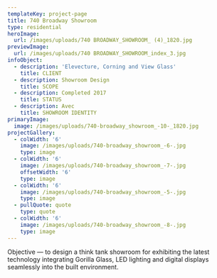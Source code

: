 ```yaml
---
templateKey: project-page
title: 740 Broadway Showroom
type: residential
heroImage:
  url: /images/uploads/740 BROADWAY_SHOWROOM_ (4)_1820.jpg
previewImage:
  url: /images/uploads/740 BROADWAY_SHOWROOM_index_3.jpg
infoObject:
  - description: 'Elevecture, Corning and View Glass'
    title: CLIENT
  - description: Showroom Design
    title: SCOPE
  - description: Completed 2017
    title: STATUS
  - description: Avec
    title: SHOWROOM IDENTITY
primaryImage:
  image: /images/uploads/740-broadway_showroom_-10-_1820.jpg
projectGallery:
  - colWidth: '6'
    image: /images/uploads/740-broadway_showroom_-6-.jpg
    type: image
  - colWidth: '6'
    image: /images/uploads/740-broadway_showroom_-7-.jpg
    offsetWidth: '6'
    type: image
  - colWidth: '6'
    image: /images/uploads/740-broadway_showroom_-5-.jpg
    type: image
  - pullQuote: quote
    type: quote
  - colWidth: '6'
    image: /images/uploads/740-broadway_showroom_-8-.jpg
    type: image
---
```

Objective — to design a think tank showroom for exhibiting the
 latest technology integrating Gorilla Glass, LED lighting and digital
 displays seamlessly into the built environment.
